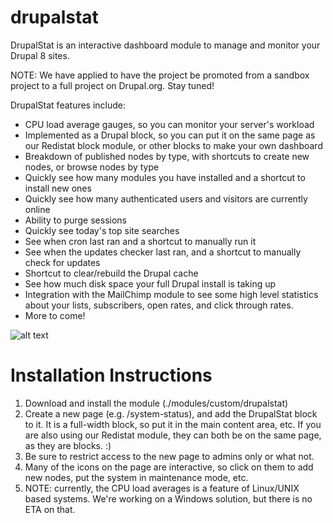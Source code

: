# drupalstat
DrupalStat is an interactive dashboard module to manage and monitor your Drupal 8 sites.

NOTE: We have applied to have the project be promoted from a sandbox project to a full project on Drupal.org. Stay tuned!

DrupalStat features include:

* CPU load average gauges, so you can monitor your server's workload
* Implemented as a Drupal block, so you can put it on the same page as our Redistat block module, or other blocks to make your own dashboard
* Breakdown of published nodes by type, with shortcuts to create new nodes, or browse nodes by type
* Quickly see how many modules you have installed and a shortcut to install new ones
* Quickly see how many authenticated users and visitors are currently online
* Ability to purge sessions
* Quickly see today's top site searches
* See when cron last ran and a shortcut to manually run it
* See when the updates checker last ran, and a shortcut to manually check for updates
* Shortcut to clear/rebuild the Drupal cache
* See how much disk space your full Drupal install is taking up
* Integration with the MailChimp module to see some high level statistics about your lists, subscribers, open rates, and click through rates.
* More to come!

![alt text](http://incurs.us/sites/default/files/styles/juicebox_small/public/2016-07/drupalstat-screenshot.png?itok=uI38msGu&z "DrupalStat Screenshot")

# Installation Instructions

1. Download and install the module (./modules/custom/drupalstat)
2. Create a new page (e.g. /system-status), and add the DrupalStat block to it. It is a full-width block, so put it in the main content area, etc. If you are also using our Redistat module, they can both be on the same page, as they are blocks. :)
3. Be sure to restrict access to the new page to admins only or what not.
4. Many of the icons on the page are interactive, so click on them to add new nodes, put the system in maintenance mode, etc.
5. NOTE: currently, the CPU load averages is a feature of Linux/UNIX based systems. We're working on a Windows solution, but there is no ETA on that.
